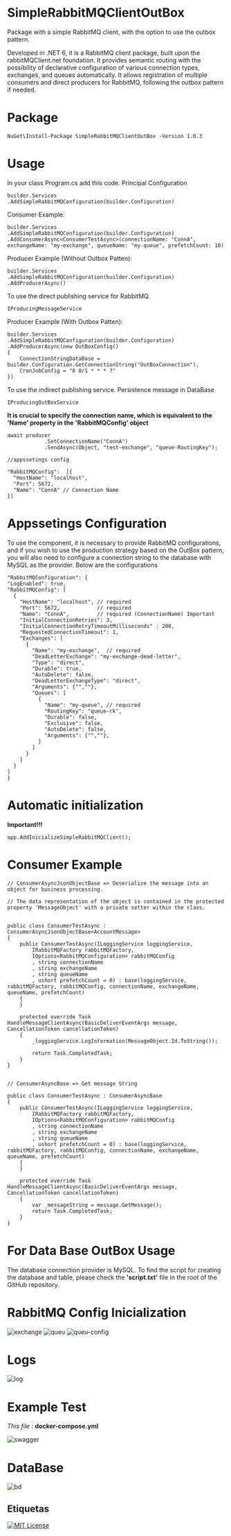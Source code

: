 # SimpleRabbitMQClientOutBox
Package with a simple RabbitMQ client, with the option to use the outbox pattern. 

Developed in .NET 6, it is a RabbitMQ client package, built upon the rabbitMQClient.net foundation. It provides semantic routing with the possibility of declarative configuration of various connection types, exchanges, and queues automatically. It allows registration of multiple consumers and direct producers for RabbitMQ, following the outbox pattern if needed.

# Package
	NuGet\Install-Package SimpleRabbitMQClientOutBox -Version 1.0.3

# Usage

In your class Program.cs add this code. Principal Configuration

    builder.Services
    .AddSimpleRabbitMQConfiguration(builder.Configuration)

Consumer Example:

    builder.Services
    .AddSimpleRabbitMQConfiguration(builder.Configuration)
    .AddConsumerAsync<ConsumerTestAsync>(connectionName: "ConnA", exchangeName: "my-exchange", queueName: "my-queue", prefetchCount: 10)

Producer Example (Without Outbox Patten):

    builder.Services
    .AddSimpleRabbitMQConfiguration(builder.Configuration)
    .AddProducerAsync()


To use the direct publishing service for RabbitMQ.

    IProducingMessageService


Producer Example (With Outbox Patten):

    builder.Services
    .AddSimpleRabbitMQConfiguration(builder.Configuration)
    .AddProducerAsync(new OutBoxConfig() 
    { 
        ConnectionStringDataBase = builder.Configuration.GetConnectionString("OutBoxConnection"),
        CronJobConfig = "0 0/1 * * * ?"
    })

To use the indirect publishing service. Persistence message in DataBase

    IProducingOutBoxService

**It is crucial to specify the connection name, which is equivalent to the 'Name' property in the 'RabbitMQConfig' object**


    await producer
                .SetConnectionName("ConnA")
                .SendAsync(Object, "test-exchange", "queue-RoutingKey");

    //appssetings config

    "RabbitMQConfig":  [{
      "HostName": "localhost", 
      "Port": 5672,            
      "Name": "ConnA" // Connection Name
    }]           


# Appssetings Configuration

To use the component, it is necessary to provide RabbitMQ configurations, and if you wish to use the production strategy based on the OutBox pattern, you will also need to configure a connection string to the database with MySQL as the provider. Below are the configurations


    "RabbitMQConfiguration": {
    "LogEnabled": true,
    "RabbitMQConfig": [
      {
        "HostName": "localhost", // required
        "Port": 5672,            // required
        "Name": "ConnA",         // required (ConnectionName) Important
        "InitialConnectionRetries": 3,
        "InitialConnectionRetryTimeoutMilliseconds" : 200,
        "RequestedConnectionTimeout": 1, 
        "Exchanges": [
          {
            "Name": "my-exchange",  // required
            "DeadLetterExchange": "my-exchange-dead-letter",
            "Type": "direct",
            "Durable": true,
            "AutoDelete": false,
            "DeadLetterExchangeType": "direct",
            "Arguments": {"",""},
            "Queues": [
              {
                "Name": "my-queue", // required
                "RoutingKey": "queue-rk",
                "Durable": false,
                "Exclusive": false,
                "AutoDelete": false,
                "Arguments": {"",""},
              }
            ]
          }
        ]
      }
    ]
    }
  

# Automatic initialization

  **Important!!!**

    app.AddInicializeSimpleRabbitMQClient();

# Consumer Example

    // ConsumerAsyncJsonObjectBase => Deserialize the message into an object for business processing.
    
    // The data representation of the object is contained in the protected property 'MessageObject' with a private setter within the class.


    public class ConsumerTestAsync : ConsumerAsyncJsonObjectBase<AccountMessage>
    {
        public ConsumerTestAsync(ILoggingService loggingService, 
            IRabbitMQFactory rabbitMQFactory, 
            IOptions<RabbitMQConfiguration> rabbitMQConfig
            , string connectionName
            , string exchangeName
            , string queueName
            , ushort prefetchCount = 0) : base(loggingService, rabbitMQFactory, rabbitMQConfig, connectionName, exchangeName, queueName, prefetchCount)
        {
        }

        protected override Task HandleMessageClientAsync(BasicDeliverEventArgs message, CancellationToken cancellationToken)
        {
            _loggingService.LogInformation(MessageObject.Id.ToString());

            return Task.CompletedTask;
        }
    }


    // ConsumerAsyncBase => Get message String 

    public class ConsumerTestAsync : ConsumerAsyncBase
    {
        public ConsumerTestAsync(ILoggingService loggingService, 
            IRabbitMQFactory rabbitMQFactory, 
            IOptions<RabbitMQConfiguration> rabbitMQConfig
            , string connectionName
            , string exchangeName
            , string queueName
            , ushort prefetchCount = 0) : base(loggingService, rabbitMQFactory, rabbitMQConfig, connectionName, exchangeName, queueName, prefetchCount)
        {
        }

        protected override Task HandleMessageClientAsync(BasicDeliverEventArgs message, CancellationToken cancellationToken)
        {
            var _messageString = message.GetMessage();
            return Task.CompletedTask;
        }
    }

# For Data Base OutBox Usage

The database connection provider is MySQL. To find the script for creating the database and table, please check the **'script.txt'** file in the root of the GitHub repository.

# RabbitMQ Config Inicialization

![exchange](https://github.com/RenanCris/SimpleRabbitMQClient/assets/7238977/4d47d6ae-31ec-4fc7-9682-2e1e8096132f)
![queu](https://github.com/RenanCris/SimpleRabbitMQClient/assets/7238977/9887eb0d-018e-4265-bdef-4e5599cbb590)
![queu-config](https://github.com/RenanCris/SimpleRabbitMQClient/assets/7238977/9699a90d-36f3-4bb8-8bdd-8049515585cd)


# Logs

![log](https://github.com/RenanCris/SimpleRabbitMQClient/assets/7238977/af851a12-96cf-4eec-9f57-ea6c7edbc292)

    
# Example Test

*This file* : **docker-compose.yml**

![swagger](https://github.com/RenanCris/SimpleRabbitMQClient/assets/7238977/f2c41d72-56c2-47df-a34e-cea14e179fc3)

# DataBase 

![bd](https://github.com/RenanCris/SimpleRabbitMQClient/assets/7238977/8cf0a848-4eba-44fe-9927-6065936c142f)

## Etiquetas

[![MIT License](https://img.shields.io/badge/License-MIT-green.svg)](https://choosealicense.com/licenses/mit/)



